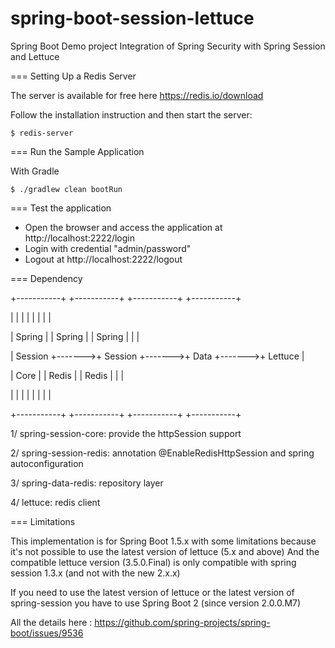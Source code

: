 # spring-boot-session-lettuce
Spring Boot Demo project Integration of Spring Security with Spring Session and Lettuce

=== Setting Up a Redis Server

The server is available for free here https://redis.io/download

Follow the installation instruction and then start the server:

```shell
$ redis-server
```

=== Run the Sample Application

With Gradle
```shell
$ ./gradlew clean bootRun
```

=== Test the application

- Open the browser and access the application at http://localhost:2222/login
- Login with credential "admin/password"
- Logout at http://localhost:2222/logout

=== Dependency 

+-----------+        +-----------+        +-----------+        +-----------+

|           |        |           |        |           |        |           |

| Spring    |        |  Spring   |        |  Spring   |        |           |

| Session   +------->+  Session  +------->+  Data     +------->+  Lettuce  |

| Core      |        |  Redis    |        |  Redis    |        |           |

|           |        |           |        |           |        |           |

+-----------+        +-----------+        +-----------+        +-----------+


1/ spring-session-core: provide the httpSession support 

2/ spring-session-redis: annotation @EnableRedisHttpSession and spring autoconfiguration

3/ spring-data-redis: repository layer 

4/ lettuce: redis client 

=== Limitations 

This implementation is for Spring Boot 1.5.x with some limitations because it's not possible to use the latest version of lettuce (5.x and above)
And the compatible lettuce version (3.5.0.Final) is only compatible with spring session 1.3.x (and not with the new 2.x.x)

If you need to use the latest version of lettuce or the latest version of spring-session you have to use Spring Boot 2 (since version 2.0.0.M7)

All the details here :
https://github.com/spring-projects/spring-boot/issues/9536


